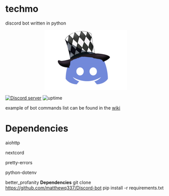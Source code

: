 # techmo
discord bot written in python
<p align="center">
  <a href="https://discord.gg/xcs48YkaWV">
 <img alt="icon" src="./docs/media/icon.png">
  </a>
</p>
  <a href="https://discord.gg/xcs48YkaWV">
 <img alt="Discord server"  src="https://img.shields.io/discord/815358648225366037?logo=discord&style=flat-square"></a>
<img alt="uptime" src="https://img.shields.io/uptimerobot/status/m787373284-8eb69e70da817b237d88882d"</a>





example of bot
commands list can be found in the [wiki](https://www.mattquintanilla.xyz/bot/commands.html)



# Dependencies
<p>
</p>

aiohttp

nextcord

pretty-errors

python-dotenv

better_profanity
**Dependencies**
git clone https://github.com/matthewq337/Discord-bot
pip install -r requirements.txt

